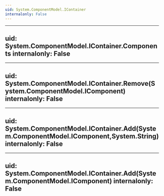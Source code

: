 ```yaml
---
uid: System.ComponentModel.IContainer
internalonly: False
---
```


---
uid: System.ComponentModel.IContainer.Components
internalonly: False
---

---
uid: System.ComponentModel.IContainer.Remove(System.ComponentModel.IComponent)
internalonly: False
---

---
uid: System.ComponentModel.IContainer.Add(System.ComponentModel.IComponent,System.String)
internalonly: False
---

---
uid: System.ComponentModel.IContainer.Add(System.ComponentModel.IComponent)
internalonly: False
---
